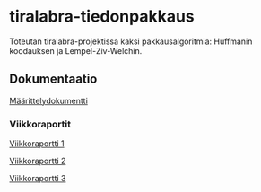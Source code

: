 # tiralabra-tiedonpakkaus

Toteutan tiralabra-projektissa kaksi pakkausalgoritmia: Huffmanin koodauksen ja Lempel-Ziv-Welchin.

## Dokumentaatio

[Määrittelydokumentti](https://github.com/kafenoir/tiralabra-tiedonpakkaus/tree/master/dokumentaatio/maarittelydokumentti.md)

### Viikkoraportit

[Viikkoraportti 1](https://github.com/kafenoir/tiralabra-tiedonpakkaus/tree/master/dokumentaatio/viikkoraportti1.md)

[Viikkoraportti 2](https://github.com/kafenoir/tiralabra-tiedonpakkaus/tree/master/dokumentaatio/viikkoraportti2.md)

[Viikkoraportti 3](https://github.com/kafenoir/tiralabra-tiedonpakkaus/tree/master/dokumentaatio/viikkoraportti3.md)